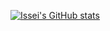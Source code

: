[![Issei's GitHub stats](https://github-readme-stats.vercel.app/api?username=isseifukata&count_private=true&show_icons=true)](https://github.com/isseifukata/github-readme-stats)
